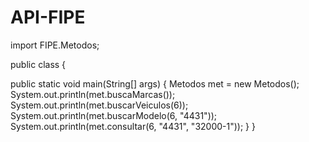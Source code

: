 # API-FIPE

import FIPE.Metodos;

public class <NomeDaSuaClasse>{

  public static void main(String[] args) {
	  	Metodos met = new Metodos();
		  System.out.println(met.buscaMarcas());
		  System.out.println(met.buscarVeiculos(6));
		  System.out.println(met.buscarModelo(6, "4431"));
	  	System.out.println(met.consultar(6, "4431", "32000-1"));
	  }
  }

